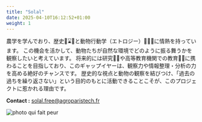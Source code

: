 ```yaml
---
title: "Solal"
date: 2025-04-10T16:12:52+01:00
weight: 1
---
```


農学を学んでおり、歴史🧭⌛🏹と動物行動学（エトロジー）🐁🧠🧪に情熱を持っています。
この機会を活かして、動物たちが自然な環境でどのように振る舞うかを観察したいと考えています。
将来的には研究👨‍🔬や高等教育機関での教育🧑‍🏫に携わることを目指しており、このギャップイヤーは、観察力や情報整理・分析の力を高める絶好のチャンスです。
歴史的な視点と動物の観察を結びつけ、「過去の過ちを繰り返さない」という目的のもとに活動できることこそが、このプロジェクトに惹かれる理由です。

**Contact :**
solal.free@agroparistech.fr

![photo qui fait peur](/images/solal.jpg)